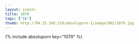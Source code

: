 ```yaml
--- 
layout: sieutv
title: 1079
tags: ["1k"]
thumb: http://94.23.248.219/absoluporn-1/image/002/1079.jpg
---
```

{% include absoluporn key="1079" %} 
